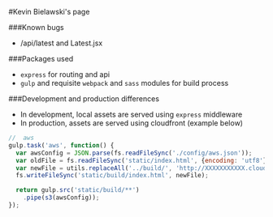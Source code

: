 #Kevin Bielawski's page

###Known bugs
* /api/latest and Latest.jsx

###Packages used
* `express` for routing and api
* `gulp` and requisite `webpack` and `sass` modules for build process

###Development and production differences
* In development, local assets are served using `express` middleware
* In production, assets are served using cloudfront (example below)

```javascript
//  aws
gulp.task('aws', function() {
  var awsConfig = JSON.parse(fs.readFileSync('./config/aws.json'));
  var oldFile = fs.readFileSync('static/index.html', {encoding: 'utf8'});
  var newFile = utils.replaceAll('../build/', 'http://XXXXXXXXXXX.cloudfront.net/', oldFile);
  fs.writeFileSync('static/build/index.html', newFile);

  return gulp.src('static/build/**')
    .pipe(s3(awsConfig));
});
```
